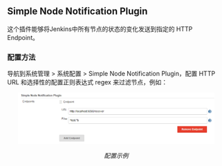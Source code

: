 ## Simple Node Notification Plugin

这个插件能够将Jenkins中所有节点的状态的变化发送到指定的 HTTP Endpoint。

### 配置方法
导航到系统管理 > 系统配置 > Simple Node Notification Plugin，配置 HTTP URL 和选择性的配置正则表达式 regex 来过滤节点，例如：

<p align="center">
	<img src="images/configuration.png" alt="configuration.png"  width=90% height=90%>
	<p align="center">
		<em>配置示例</em>
	</p>
</p>